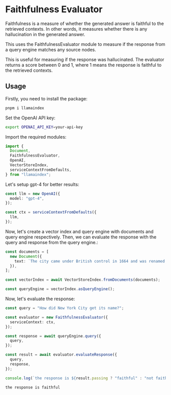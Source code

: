 # Faithfulness Evaluator

Faithfulness is a measure of whether the generated answer is faithful to the retrieved contexts. In other words, it measures whether there is any hallucination in the generated answer.

This uses the FaithfulnessEvaluator module to measure if the response from a query engine matches any source nodes.

This is useful for measuring if the response was hallucinated. The evaluator returns a score between 0 and 1, where 1 means the response is faithful to the retrieved contexts.

## Usage

Firstly, you need to install the package:

```bash
pnpm i llamaindex
```

Set the OpenAI API key:

```bash
export OPENAI_API_KEY=your-api-key
```

Import the required modules:

```ts
import {
  Document,
  FaithfulnessEvaluator,
  OpenAI,
  VectorStoreIndex,
  serviceContextFromDefaults,
} from "llamaindex";
```

Let's setup gpt-4 for better results:

```ts
const llm = new OpenAI({
  model: "gpt-4",
});

const ctx = serviceContextFromDefaults({
  llm,
});
```

Now, let's create a vector index and query engine with documents and query engine respectively. Then, we can evaluate the response with the query and response from the query engine.:

```ts
const documents = [
  new Document({
    text: `The city came under British control in 1664 and was renamed New York after King Charles II of England granted the lands to his brother, the Duke of York. The city was regained by the Dutch in July 1673 and was renamed New Orange for one year and three months; the city has been continuously named New York since November 1674. New York City was the capital of the United States from 1785 until 1790, and has been the largest U.S. city since 1790. The Statue of Liberty greeted millions of immigrants as they came to the U.S. by ship in the late 19th and early 20th centuries, and is a symbol of the U.S. and its ideals of liberty and peace. In the 21st century, New York City has emerged as a global node of creativity, entrepreneurship, and as a symbol of freedom and cultural diversity. The New York Times has won the most Pulitzer Prizes for journalism and remains the U.S. media's "newspaper of record". In 2019, New York City was voted the greatest city in the world in a survey of over 30,000 p...	Pass`,
  }),
];

const vectorIndex = await VectorStoreIndex.fromDocuments(documents);

const queryEngine = vectorIndex.asQueryEngine();
```

Now, let's evaluate the response:

```ts
const query = "How did New York City get its name?";

const evaluator = new FaithfulnessEvaluator({
  serviceContext: ctx,
});

const response = await queryEngine.query({
  query,
});

const result = await evaluator.evaluateResponse({
  query,
  response,
});

console.log(`the response is ${result.passing ? "faithful" : "not faithful"}`);
```

```bash
the response is faithful
```
